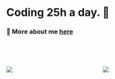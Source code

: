 # Coding 25h a day. 🤍
### 💬 More about me <a href="https://martinabdulghni.com/">here</a>
<br><br><br>

<div style="display: flex;">
<img src="https://github-readme-stats.vercel.app/api?username=martinabdulghni&show_icons=true&theme=tokyonight" style="flex:1; "/>
<img src="https://github-readme-stats.vercel.app/api/top-langs/?username=martinabdulghni&layout=compact" style="flex:1; "/>
</div>

